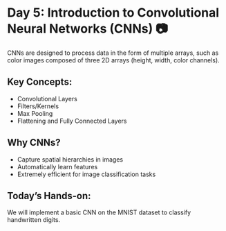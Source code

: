 # Day 5: Introduction to Convolutional Neural Networks (CNNs) 📷

CNNs are designed to process data in the form of multiple arrays, such as color images composed of three 2D arrays (height, width, color channels).

## Key Concepts:
- Convolutional Layers
- Filters/Kernels
- Max Pooling
- Flattening and Fully Connected Layers

## Why CNNs?
- Capture spatial hierarchies in images
- Automatically learn features
- Extremely efficient for image classification tasks

## Today’s Hands-on:
We will implement a basic CNN on the MNIST dataset to classify handwritten digits.
